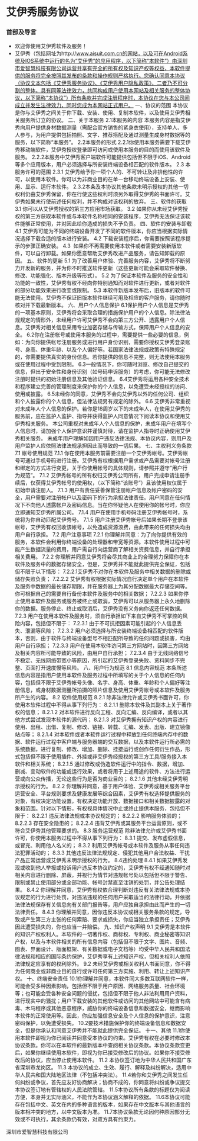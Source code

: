 # 艾伊秀服务协议
### 首部及导言
- 欢迎你使用艾伊秀软件及服务！
- 艾伊秀（包括网址为http://www.aisuit.com.cn的网站，以及可在Android系统及IOS系统中运行的名为“艾伊秀”的应用程序，以下简称“本软件”）由深圳市爱智慧科技有限公司运营并享有完全的所有权及知识产权等权益，本软件提供的服务将完全按照其发布的条款和操作规则严格执行。您确认同意本协议（协议文本包括《艾伊秀服务协议》、《艾伊秀用户隐私政策》，二者乃不可分割的整体，具有同等法律效力，共同构成用户使用本网站及相关服务的整体协议，以下简称“本协议”）所有条款并完成注册程序时，本协议在您与本公司间成立并发生法律效力，同时您成为本网站正式用户。
一、协议的范围
本协议是你与艾伊秀之间关于你下载、安装、使用、复制本软件，以及使用艾伊秀相关服务所订立的协议。
二、关于本服务
2.1本服务的内容
本服务内容是指艾伊秀向用户提供身材数据测量（需配合官方销售的紧身衣使用），支持单人、多人参与，为用户提供包括拍照、文字、推荐搭配及通过测量生成身材数据等的服务，以下简称“本服务”。
2.2本服务的形式
2.2.1你使用本服务需要下载艾伊秀移动端软件，艾伊秀授权登录即可访问或使用本服务的目的而使用该软件及服务。
2.2.2本服务中艾伊秀客户端软件可能提供包括但不限于iOS、Android等多个应用版本，用户必须选择与所安装终端设备相匹配的软件版本。
2.3 本服务许可的范围
2.3.1 艾伊秀给予你一项个人的、不可转让及非排他性的许可，以使用本软件。你可以为非商业目的在单一台移动终端设备上安装、使用、显示、运行本软件。
2.3.2本条及本协议其他条款未明示授权的其他一切权利仍由艾伊秀保留，你在行使这些权利时须另外取得艾伊秀的书面许可。艾伊秀如果未行使前述任何权利，并不构成对该权利的放弃。
三、软件的获取
3.1 你可以从艾伊秀授权的第三方应用市场获取。
3.2 如果你从未经艾伊秀授权的第三方获取本软件或与本软件名称相同的安装程序，艾伊秀无法保证该软件能够正常使用，并对因此给你造成的损失不予负责。
四、软件的安装与卸载
4.1 艾伊秀可能为不同的终端设备开发了不同的软件版本，你应当根据实际情况选择下载合适的版本进行安装。
4.2 下载安装程序后，你需要按照该程序提示的步骤正确安装。
4.3  如果你不再需要使用本软件或者需要安装新版软件，可以自行卸载。如果你愿意帮助艾伊秀改进产品服务，请告知卸载的原因。
五、软件的更新
5.1 为了改善用户体验、完善服务内容，艾伊秀将不断努力开发新的服务，并为你不时推送软件更新（这些更新可能会采取软件替换、修改、功能强化、版本升级等形式）。
5.2 为了保证本软件及服务的安全性和功能的一致性，艾伊秀有权不经向你特别通知而对软件进行更新，或者对软件的部分功能效果进行改变或限制。
5.3 本软件新版本发布后，旧版本的软件可能无法使用。艾伊秀不保证旧版本软件继续可用及相应的客户服务，请你随时核对并下载最新版本。
六、用户个人信息保护
6.1保护用户个人信息是艾伊秀的一项基本原则，艾伊秀将会采取合理的措施保护用户的个人信息。除法律法规规定的情形外，未经用户许可艾伊秀不会向第三方公开、透露用户个人信息。艾伊秀对相关信息采用专业加密存储与传输方式，保障用户个人信息的安全。
6.2你在注册帐号或使用本服务的过程中，需要提供一些必要的信息，例如：为向你提供帐号注册服务或进行用户身份识别，需要你授权艾伊秀登录账号、身高、体重年龄、以及个人偏好等。若国家法律法规或政策有特殊规定的，你需要提供真实的身份信息。若你提供的信息不完整，则无法使用本服务或在使用过程中受到限制。
6.3一般情况下，你可随时浏览、修改自己提交的信息，但出于安全性和身份识别（如号码申诉服务）的考虑，你可能无法修改注册时提供的初始注册信息及其他验证信息。
6.4艾伊秀将运用各种安全技术和程序建立完善的管理制度来保护你的个人信息，以免遭受未经授权的访问、使用或披露。
6.5未经你的同意，艾伊秀不会向艾伊秀以外的任何公司、组织和个人披露你的个人信息，但法律法规另有规定的除外。
6.6 艾伊秀非常重视对未成年人个人信息的保护。若你是18周岁以下的未成年人，在使用艾伊秀的服务前，应在监护人监护、指导并获得监护人同意情况下阅读本协议和使用艾伊秀相关服务。
本公司重视对未成年人个人信息的保护，未成年用户在填写个人信息时，请加强个人保护意识并谨慎对待，请在监护人指导时正确使用艾伊秀相关服务。
未成年用户理解如因用户违反法律法规、本协议内容，则用户及用户监护人应依照法律法规承担因此而导致的一切后果。
七、主权利义务条款
7.1 帐号使用规范
7.1.1 你在使用本服务前需要注册一个艾伊秀帐号。艾伊秀帐号可通过手机号码进行注册。艾伊秀有权根据用户需求或产品需要对帐号注册和绑定的方式进行变更，关于你使用帐号的具体规则，请参照并遵守“用户行为规范”。
7.1.2 艾伊秀帐号的所有权归艾伊秀公司所有，用户完成申请注册手续后，仅获得艾伊秀帐号的使用权，（以下简称“该账号”）且该使用权仅属于初始申请注册人。
7.1.3 用户有责任妥善保管注册帐户信息及帐户密码的安全，用户需要对注册帐户以及密码下的行为承担法律责任。用户同意在任何情况下不向他人透露帐户及密码信息。当在你怀疑他人在使用你的帐号时，你应立即通知艾伊秀所属公司。
7.1.4 用户在使用手机号码注册艾伊秀帐号时，系统将为你自动匹配艾伊秀号。
7.1.5 用户注册艾伊秀帐号后如果长期不登录该帐号，艾伊秀有权回收该帐号，以免造成资源浪费，由此带来的任何损失均由用户自行承担。
7.2 用户注意事项
7.2.1 你理解并同意：为了向你提供有效的服务，本软件会利用你终端设备的处理器和带宽等资源。本软件使用过程中可能产生数据流量的费用，用户需自行向运营商了解相关资费信息，并自行承担相关费用。
7.2.2 你理解并同意艾伊秀将会尽其商业上的合理努力保障你在本软件及服务中的数据存储安全，但是，艾伊秀并不能就此提供完全保证，包括但不限于以下情形：
7.2.2.1艾伊秀不对你在本软件及服务中相关数据的删除或储存失败负责；
7.2.2.2 艾伊秀有权根据实际情况自行决定单个用户在本软件及服务中数据的最长储存期限，并在服务器上为其分配数据最大存储空间等。你可根据自己的需要自行备份本软件及服务中的相关数据；
7.2.2.3 如果你停止使用本软件及服务或服务被终止或取消，艾伊秀可以从服务器上永久地删除你的数据。服务停止、终止或取消后，艾伊秀没有义务向你返还任何数据。
7.2.3 用户在使用本软件及服务时，须自行承担如下来自艾伊秀不可掌控的风险内容，包括但不限于：
7.2.3.1 由于不可抗拒因素可能引起的个人信息丢失、泄漏等风险；
7.2.3.2 用户必须选择与所安装终端设备相匹配的软件版本，否则，由于软件与终端设备型号不相匹配所导致的任何问题或损害，均由用户自行承担；
7.2.3.3 用户在使用本软件访问第三方网站时，因第三方网站及相关内容所可能导致的风险，由用户自行承担；
7.2.3.4 由于无线网络信号不稳定、无线网络带宽小等原因，所引起的艾伊秀登录失败、资料同步不完整、页面打开速度慢等风险。
八、用户行为规范
8.1 信息内容规范
本条所述信息内容是指用户使用本软件及服务过程中所填写的关于个人信息的任何内容，包括但不限于艾伊秀帐号头像、名字、身高、体重、年龄和个人偏好等注册信息，或身材数据测量所拍摄的照片信息及使用艾伊秀帐号或本软件及服务所产生的内容。
8.2 软件使用规范
8.2.1 除非法律允许或艾伊秀书面许可，你使用本软件过程中不得从事下列行为：
8.2.1.1 删除本软件及其副本上关于著作权的信息；
8.2.1.2 对本软件进行反向工程、反向汇编、反向编译，或者以其他方式尝试发现本软件的源代码；
8.2.1.3 对艾伊秀拥有知识产权的内容进行使用、出租、出借、复制、修改、链接、转载、汇编、发表、出版、建立镜像站点等；
8.2.1.4 对本软件或者本软件运行过程中释放到任何终端内存中的数据、软件运行过程中客户端与服务器端的交互数据，以及本软件运行所必需的系统数据，进行复制、修改、增加、删除、挂接运行或创作任何衍生作品，形式包括但不限于使用插件、外挂或非艾伊秀经授权的第三方工具/服务接入本软件和相关系统；
8.2.1.5 通过修改或伪造软件运行中的指令、数据，增加、删减、变动软件的功能或运行效果，或者将用于上述用途的软件、方法进行运营或向公众传播，无论这些行为是否为商业目的；
8.2.1.6 其他未经艾伊秀明示授权的行为。
8.2.2 你理解并同意，基于用户体验、艾伊秀或相关服务平台运营安全、平台规则要求及健康发展等综合因素，艾伊秀有权选择提供服务的对象，有权决定功能设置，有权决定功能开放、数据接口和相关数据披露的对象和范围。针对以下情形，有权视具体情况中止或终止提供本服务，包括但不限于：
8.2.2.1 违反法律法规或本协议规定的；
8.2.2.2 影响服务体验的；
8.2.2.3 存在安全隐患的；
8.2.2.4 违背艾伊秀或其服务平台运营原则，或不符合艾伊秀其他管理要求的。
8.3 服务运营规范
除非法律允许或艾伊秀书面许可，你使用本服务过程中不得从事下列行为：
8.3.1 提交、发布虚假信息，或冒充、利用他人名义的；
8.3.2 利用艾伊秀帐号或本软件及服务从事任何违法犯罪活动的；
8.3.3 其他违反法律法规规定、侵犯其他用户合法权益、干扰产品正常运营或艾伊秀未明示授权的行为。
8.4违约处理
8.4.1 如果艾伊秀发现或收到他人举报或投诉用户违反本协议约定的，艾伊秀有权不经通知随时对相关内容进行删除、屏蔽，并视行为情节对违规帐号处以包括但不限于警告、限制或禁止使用部分或全部功能、帐号封禁直至注销的处罚，并公告处理结果。
8.4.2 你理解并同意，艾伊秀有权依合理判断对违反有关法律法规或本协议规定的行为进行处罚，对违法违规的任何用户采取适当的法律行动，并依据法律法规保存有关信息向有关部门报告等，用户应独自承担由此而产生的一切法律责任。
8.4.3 你理解并同意，因你违反本协议或相关服务条款的规定，导致或产生第三方主张的任何索赔、要求或损失，你应当独立承担责任；艾伊秀因此遭受损失的，你也应当一并赔偿。
九、知识产权声明
9.1 艾伊秀是本软件的知识产权权利人。本软件的一切著作权、商标权、专利权、商业秘密等知识产权，以及与本软件相关的所有信息内容（包括但不限于文字、图片、音频、图表、界面设计、版面框架、有关数据或电子文档等）均受中华人民共和国法律法规和相应的国际条约保护，艾伊秀享有上述知识产权，但相关权利人依照法律规定应享有的权利除外。
9.2 未经艾伊秀或相关权利人书面同意，你不得为任何商业或非商业目的自行或许可任何第三方实施、利用、转让上述知识产权。
十、终端安全责任
10.1你理解并同意，本软件同大多数互联网软件一样，可能会受多种因素影响，包括但不限于用户原因、网络服务质量、社会环境等；也可能会受各种安全问题的侵扰，包括但不限于他人非法利用用户资料，进行现实中的骚扰；用户下载安装的其他软件或访问的其他网站中可能含有病毒、木马程序或其他恶意程序，威胁你的终端设备信息和数据安全，继而影响本软件的正常使用等。因此，你应加强信息安全及个人信息的保护意识，注意密码保护，以免遭受损失。
10.2要技术措施保护你的终端设备信息和数据安全，但是你承认和同意艾伊秀并不能就此提供完全保证。
十一、其他
11.1你使用本软件即视为你已阅读并同意受本协议的约束。艾伊秀有权在必要时修改本协议条款。你可以在本软件的最新版本中查阅相关协议条款。本协议条款变更后，如果你继续使用本软件，即视为你已接受修改后的协议。如果你不接受修改后的协议，应当停止使用本软件。
11.2 本协议签订地为中华人民共和国广东省深圳市龙岗区。
11.3 本协议的成立、生效、履行、解释及纠纷解决，适用中华人民共和国大陆地区法律（不包括冲突法）。
11.4若你和艾伊秀之间发生任何纠纷或争议，首先应友好协商解决；协商不成的，你同意将纠纷或争议提交本协议签订地有管辖权的人民法院管辖。
11.5本协议所有条款的标题仅为阅读方便，本身并无实际涵义，不能作为本协议涵义解释的依据。
11.6本协议可能存在包括中文、英文在内的多种语言的版本，如果存在中文版本与其他语言的版本相冲突的地方，以中文版本为准。
11.7本协议条款无论因何种原因部分无效或不可执行，其余条款仍有效，对双方具有约束力。




深圳市爱智慧科技有限公司
